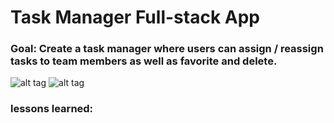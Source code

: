 # Task Manager Full-stack App

### Goal: Create a task manager where users can assign / reassign tasks to team members as well as favorite and delete.

![alt tag](/img/H1.png)
![alt tag](/img/H2.png)

### lessons learned:
```

```
